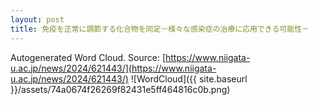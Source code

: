```yaml
---
layout: post
title: 免疫を正常に調節する化合物を同定－様々な感染症の治療に応用できる可能性－
---
```

Autogenerated Word Cloud.
Source\: [https://www.niigata-u.ac.jp/news/2024/621443/](https://www.niigata-u.ac.jp/news/2024/621443/)
![WordCloud]({{ site.baseurl }}/assets/74a0674f26269f82431e5ff464816c0b.png)